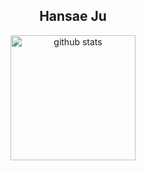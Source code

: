 <div align="center">
  
## Hansae Ju

<!-- <a href="https://github.com/Verssae/Verssae/blob/main/cv.pdf"><img src="https://img.shields.io/badge/pdf-CV-ff4b33?logo=readdotcv&logoColor=white"/></a> <a href="https://juhansae.notion.site/Hansae-Ju-Verssae-47389bdcf4f648518e97b07a0a803e56"><img src="https://img.shields.io/badge/Notion-Portfolio-ff4b33?style=badge&logo=Notion&logoColor=white"/></a> <a href="https://www.linkedin.com/in/juhansae/"><img src="https://img.shields.io/badge/LinkedIn-juhansae-ff4b33?style=badge&logo=LinkedIn&logoColor=white"/></a> -->

<img src="https://github-readme-stats.vercel.app/api?username=Verssae&show_icons=true&theme=calm&hide_border=true" height="200" alt="github stats"/>

</div